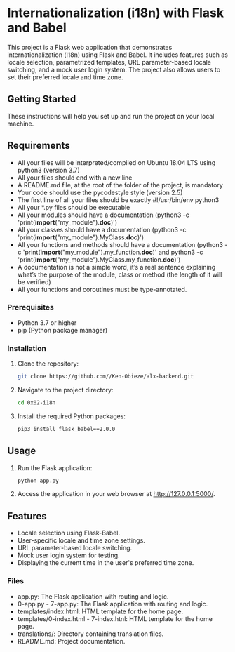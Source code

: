 # Internationalization (i18n) with Flask and Babel

This project is a Flask web application that demonstrates internationalization (i18n) using Flask and Babel. It includes features such as locale selection, parametrized templates, URL parameter-based locale switching, and a mock user login system. The project also allows users to set their preferred locale and time zone.

## Getting Started

These instructions will help you set up and run the project on your local machine.

## Requirements

* All your files will be interpreted/compiled on Ubuntu 18.04 LTS using python3 (version 3.7)
* All your files should end with a new line
* A README.md file, at the root of the folder of the project, is mandatory
* Your code should use the pycodestyle style (version 2.5)
* The first line of all your files should be exactly #!/usr/bin/env python3
* All your *.py files should be executable
* All your modules should have a documentation (python3 -c 'print(__import__("my_module").__doc__)')
* All your classes should have a documentation (python3 -c 'print(__import__("my_module").MyClass.__doc__)')
* All your functions and methods should have a documentation (python3 -c 'print(__import__("my_module").my_function.__doc__)' and python3 -c 'print(__import__("my_module").MyClass.my_function.__doc__)')
* A documentation is not a simple word, it’s a real sentence explaining what’s the purpose of the module, class or method (the length of it will be verified)
* All your functions and coroutines must be type-annotated.

### Prerequisites

- Python 3.7 or higher
- pip (Python package manager)

### Installation

1. Clone the repository:

   ```bash
   git clone https://github.com//Ken-Obieze/alx-backend.git
   ```
2. Navigate to the project directory:

   ```bash
   cd 0x02-i18n
   ```
3. Install the required Python packages:

   ```bash
   pip3 install flask_babel==2.0.0
   ```

## Usage
1. Run the Flask application:

   ```bash
   python app.py
   ```
2. Access the application in your web browser at http://127.0.0.1:5000/.

## Features
* Locale selection using Flask-Babel.
* User-specific locale and time zone settings.
* URL parameter-based locale switching.
* Mock user login system for testing.
* Displaying the current time in the user's preferred time zone.

### Files
* app.py: The Flask application with routing and logic.
* 0-app.py - 7-app.py: The Flask application with routing and logic.
* templates/index.html: HTML template for the home page.
* templates/0-index.html - 7-index.htnl: HTML template for the home page.
* translations/: Directory containing translation files.
* README.md: Project documentation.
